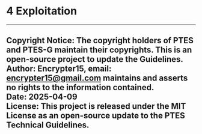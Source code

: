 # 4 Exploitation

---
**Copyright Notice**: The copyright holders of PTES and PTES-G maintain their copyrights. This is an open-source project to update the Guidelines.  
**Author**: Encrypter15, email: encrypter15@gmail.com maintains and asserts no rights to the information contained.  
**Date**: 2025-04-09  
**License**: This project is released under the MIT License as an open-source update to the PTES Technical Guidelines.  
---



